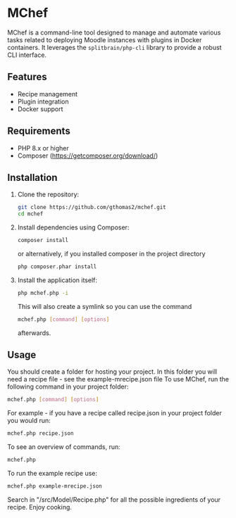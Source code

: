 # MChef

MChef is a command-line tool designed to manage and automate various tasks related to deploying Moodle instances with plugins in Docker containers. It leverages the `splitbrain/php-cli` library to provide a robust CLI interface.

## Features

- Recipe management
- Plugin integration
- Docker support

## Requirements

- PHP 8.x or higher
- Composer (https://getcomposer.org/download/)

## Installation

1. Clone the repository:

    ```sh
    git clone https://github.com/gthomas2/mchef.git
    cd mchef
    ```

2. Install dependencies using Composer:

    ```sh
    composer install
    ```

    or alternatively, if you installed composer in the project directory
    ```sh
    php composer.phar install
    ```

3. Install the application itself:

    ```sh
    php mchef.php -i
    ```

    This will also create a symlink so you can use the command
    ```sh
    mchef.php [command] [options]
    ```
    afterwards.


## Usage

You should create a folder for hosting your project.
In this folder you will need a recipe file - see the example-mrecipe.json file
To use MChef, run the following command in your project folder:

```sh
mchef.php [command] [options]
```

For example - if you have a recipe called recipe.json in your project folder you would run:
```sh
mchef.php recipe.json
```

To see an overview of commands, run:

```sh
mchef.php
```

To run the example recipe use:

```sh
mchef.php example-mrecipe.json
```

Search in  "/src/Model/Recipe.php" for all the possible ingredients of your recipe.
Enjoy cooking.
